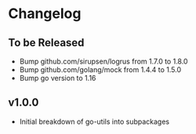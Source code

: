 # Changelog

## To be Released

* Bump github.com/sirupsen/logrus from 1.7.0 to 1.8.0
* Bump github.com/golang/mock from 1.4.4 to 1.5.0
* Bump go version to 1.16

## v1.0.0

* Initial breakdown of go-utils into subpackages
